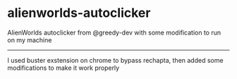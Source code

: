 # alienworlds-autoclicker
AlienWorlds autoclicker from @greedy-dev with some modification to run on my machine

----
I used buster exstension on chrome to bypass rechapta,
then added some modifications to make it work properly
